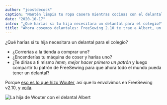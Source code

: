 ```yaml
---
author: "joostdecock"
caption: "Mantén limpia tu ropa casera mientras cocinas con el delantal Albert"
date: "2020-10-17"
intro: "¿Qué harías si tu hija necesitara un delantal para el colegio?"
title: "Ahora cosemos delantales: FreeSewing 2.10 te trae a Albert, un humilde patrón de delantal"
---
```



¿Qué harías si tu hija necesitara un delantal para el colegio?

 - ¿Correrías a la tienda a comprar uno?
 - ¿Encenderías tu máquina de coser y harías uno?
 - ¿Te dirías a ti mismo _hmm, mejor hacer primero un patrón_ y luego compartir tu patrón de FreeSewing para que ahora todo el mundo pueda tener un delantal?

Porque [eso es lo que hizo Wouter](/showcase/albert-by-wouter/), así que lo envolvimos en FreeSewing v2.10, y [voila](/designs/albert/).

![La hija de Wouter con el delantal Albert](https://posts.freesewing.org/uploads/albert_08ccbfc95b.jpg)


